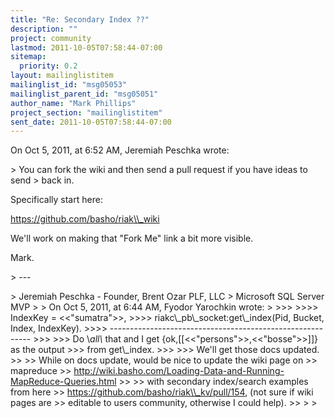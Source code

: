```yaml
---
title: "Re: Secondary Index ??"
description: ""
project: community
lastmod: 2011-10-05T07:58:44-07:00
sitemap:
  priority: 0.2
layout: mailinglistitem
mailinglist_id: "msg05053"
mailinglist_parent_id: "msg05051"
author_name: "Mark Phillips"
project_section: "mailinglistitem"
sent_date: 2011-10-05T07:58:44-07:00
---
```


On Oct 5, 2011, at 6:52 AM, Jeremiah Peschka  wrote:

&gt; You can fork the wiki and then send a pull request if you have ideas to send 
&gt; back in.

Specifically start here:

https://github.com/basho/riak\\_wiki

We'll work on making that "Fork Me" link a bit more visible.

Mark. 

&gt; ---

&gt; Jeremiah Peschka - Founder, Brent Ozar PLF, LLC
&gt; Microsoft SQL Server MVP
&gt; 
&gt; On Oct 5, 2011, at 6:44 AM, Fyodor Yarochkin wrote:
&gt; 
&gt;&gt;&gt; 
&gt;&gt;&gt;&gt; IndexKey = &lt;&lt;"sumatra"&gt;&gt;,
&gt;&gt;&gt;&gt; riakc\\_pb\\_socket:get\\_index(Pid, Bucket, Index, IndexKey).
&gt;&gt;&gt;&gt; ----------------------------------------------------------
&gt;&gt;&gt; 
&gt;&gt;&gt; Do \\_all\\_ that and I get {ok,[[&lt;&lt;"persons"&gt;&gt;,&lt;&lt;"bosse"&gt;&gt;]]} as the output 
&gt;&gt;&gt; from get\\_index.
&gt;&gt;&gt; 
&gt;&gt;&gt; We'll get those docs updated.
&gt;&gt; 
&gt;&gt; While on docs update, would be nice to update the wiki page on
&gt;&gt; mapreduce 
&gt;&gt; http://wiki.basho.com/Loading-Data-and-Running-MapReduce-Queries.html
&gt;&gt; 
&gt;&gt; with secondary index/search examples from here
&gt;&gt; https://github.com/basho/riak\\_kv/pull/154, (not sure if wiki pages are
&gt;&gt; editable to users community, otherwise I could help).
&gt;&gt; 
&gt; 
&gt; 

